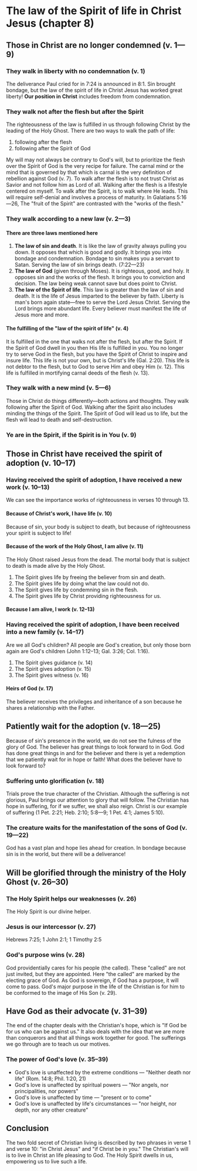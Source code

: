 # The law of the Spirit of life in Christ Jesus (chapter 8)

## Those in Christ are no longer condemned (v. 1—9)

### They walk in liberty with no condemnation (v. 1)

The deliverance Paul cried for in 7:24 is announced in 8:1. Sin brought bondage, but the law of the spirit of life in Christ Jesus has worked great liberty! **Our position in Christ** includes freedom from condemnation.

### They walk not after the flesh but after the Spirit

The righteousness of the law is fulfilled in us through following Christ by the leading of the Holy Ghost. There are two ways to walk the path of life:

1. following after the flesh
2. following after the Spirit of God

My will may not always be contrary to God's will, but to prioritize the flesh over the Spirit of God is the very recipe for failure. The carnal mind or the mind that is governed by that which is carnal is the very definition of rebellion against God (v. 7). To walk after the flesh is to not trust Christ as Savior and not follow him as Lord of all. Walking after the flesh is a lifestyle centered on myself. To walk after the Spirit, is to walk where He leads. This will require self-denial and involves a process of maturity. In Galatians 5:16—26, The "fruit of the Spirit" are contrasted with the "works of the flesh."

### They walk according to a new law (v. 2—3)

#### There are three laws mentioned here

1. **The law of sin and death**. It is like the law of gravity always pulling you down. It opposes that which is good and godly. It brings you into bondage and condemnation. Bondage to sin makes you a servant to Satan. Serving the law of sin brings death. (7:22—23)
2. **The law of God** (given through Moses). It is righteous, good, and holy. It opposes sin and the works of the flesh. It brings you to conviction and decision. The law being weak cannot save but does point to Christ.
3. **The law of the Spirit of life**. This law is greater than the law of sin and death. It is the life of Jesus imparted to the believer by faith. Liberty is man's born again state—free to serve the Lord Jesus Christ. Serving the Lord brings more abundant life. Every believer must manifest the life of Jesus more and more.

#### The fulfilling of the "law of the spirit of life" (v. 4)

It is fulfilled in the one that walks not after the flesh, but after the Spirit. If the Spirit of God dwell in you then His life is fulfilled in you. You no longer try to serve God in the flesh, but you have the Spirit of Christ to inspire and insure life. This life is not your own, but is Christ's life (Gal. 2:20). This life is not debtor to the flesh, but to God to serve Him and obey Him (v. 12). This life is fulfilled in mortifying carnal deeds of the flesh (v. 13).

### They walk with a new mind (v. 5—6)

Those in Christ do things differently—both actions and thoughts. They walk following after the Spirit of God. Walking after the Spirit also includes minding the things of the Spirit. The Spirit of God will lead us to life, but the flesh will lead to death and self-destruction.

### Ye are in the Spirit, if the Spirit is in You (v. 9)

## Those in Christ have received the spirit of adoption (v. 10–17)

### Having received the spirit of adoption, I have received a new work (v. 10–13)

We can see the importance works of righteousness in verses 10 through 13.

#### Because of Christ's work, I have life (v. 10)

Because of sin, your body is subject to death, but because of righteousness your spirit is subject to life!

#### Because of the work of the Holy Ghost, I am alive (v. 11)

The Holy Ghost raised Jesus from the dead. The mortal body that is subject to death is made alive by the Holy Ghost.

1. The Spirit gives life by freeing the believer from sin and death.
2. The Spirit gives life by doing what the law could not do.
3. The Spirit gives life by condemning sin in the flesh.
4. The Spirit gives life by Christ providing righteousness for us.

#### Because I am alive, I work (v. 12–13)

### Having received the spirit of adoption, I have been received into a new family (v. 14–17)

Are we all God's children? All people are God's creation, but only those born again are God's children (John 1:12–13; Gal. 3:26; Col. 1:16).

1. The Spirit gives guidance (v. 14)
2. The Spirit gives adoption (v. 15)
3. The Spirit gives witness (v. 16)

#### Heirs of God (v. 17)

The believer receives the privileges and inheritance of a son because he shares a relationship with the Father.

## Patiently wait for the adoption (v. 18—25)

Because of sin's presence in the world, we do not see the fulness of the glory of God. The believer has great things to look forward to in God. God has done great things in and for the believer and there is yet a redemption that we patiently wait for in hope or faith! What does the believer have to look forward to?

### Suffering unto glorification (v. 18)

Trials prove the true character of the Christian. Although the suffering is not glorious, Paul brings our attention to glory that will follow. The Christian has hope in suffering, for if we suffer, we shall also reign. Christ is our example of suffering (1 Pet. 2:21; Heb. 2:10; 5:8—9; 1 Pet. 4:1; James 5:10).

### The creature waits for the manifestation of the sons of God (v. 19—22)

God has a vast plan and hope lies ahead for creation. In bondage because sin is in the world, but there will be a deliverance!

## Will be glorified through the ministry of the Holy Ghost (v. 26–30)

### The Holy Spirit helps our weaknesses (v. 26)

The Holy Spirit is our divine helper.

### Jesus is our intercessor (v. 27)

Hebrews 7:25; 1 John 2:1; 1 Timothy 2:5

### God's purpose wins (v. 28)

God providentially cares for his people (the called). These "called" are not just invited, but they are appointed. Here "the called" are marked by the electing grace of God. As God is sovereign, if God has a purpose, it will come to pass. God's major purpose in the life of the Christian is for him to be conformed to the image of His Son (v. 29).

## Have God as their advocate (v. 31–39)

The end of the chapter deals with the Christian's hope, which is "If God be for us who can be against us." It also deals with the idea that we are more than conquerors and that all things work together for good. The sufferings we go through are to teach us our motives.

### The power of God's love (v. 35–39)

- God's love is unaffected by the extreme conditions — "Neither death nor life" (Rom. 14:8; Phil. 1:20, 21)
- God's love is unaffected by spiritual powers — "Nor angels, nor principalities, nor powers"
- God's love is unaffected by time — "present or to come"
- God's love is unaffected by life's circumstances — "nor height, nor depth, nor any other creature"

## Conclusion

The two fold secret of Christian living is described by two phrases in verse 1 and verse 10: "in Christ Jesus" and "if Christ be in you." The Christian's will is to live in Christ an life pleasing to God. The Holy Spirit dwells in us, empowering us to live such a life.
